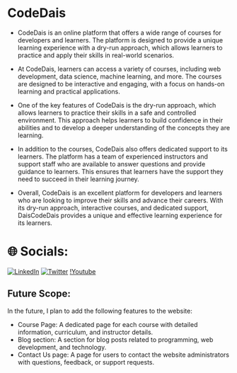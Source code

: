 # CodeDais
- CodeDais is an online platform that offers a wide range of courses for developers and learners. The platform is designed to provide a unique learning experience with a dry-run approach, which allows learners to practice and apply their skills in real-world scenarios.

- At CodeDais, learners can access a variety of courses, including web development, data science, machine learning, and more. The courses are designed to be interactive and engaging, with a focus on hands-on learning and practical applications.

- One of the key features of CodeDais is the dry-run approach, which allows learners to practice their skills in a safe and controlled environment. This approach helps learners to build confidence in their abilities and to develop a deeper understanding of the concepts they are learning.

- In addition to the courses, CodeDais also offers dedicated support to its learners. The platform has a team of experienced instructors and support staff who are available to answer questions and provide guidance to learners. This ensures that learners have the support they need to succeed in their learning journey.

- Overall, CodeDais is an excellent platform for developers and learners who are looking to improve their skills and advance their careers. With its dry-run approach, interactive courses, and dedicated support, DaisCodeDais provides a unique and effective learning experience for its learners.


# 🌐 Socials:
[![LinkedIn](https://img.shields.io/badge/LinkedIn-%230077B5.svg?logo=linkedin&logoColor=white)](https://www.linkedin.com/search/results/all/?fetchDeterministicClustersOnly=true&heroEntityKey=urn%3Ali%3Afsd_profile%3AACoAAB6KIwkBIZEWiYOSpOJhl0AYmI6g4jFGjzk&keywords=surendra%20kumar%20panda&origin=RICH_QUERY_TYPEAHEAD_HISTORY&position=0&searchId=bb43f274-77f3-4bdc-9516-b20c16eb07a5&sid=%3AKO&spellCorrectionEnabled=true) 
[![Twitter](https://img.shields.io/badge/Twitter-%231DA1F2.svg?logo=Twitter&logoColor=white)](https://twitter.com/pandapritirekha) 
[!Youtube]([Youtube](https://www.youtube.com/@codedais))



<h2>Future Scope:</h2>
<p>In the future, I plan to add the following features to the website:</p>
<ul>
    <li>Course Page: A dedicated page for each course with detailed information, curriculum, and instructor details.</li>
    <li>Blog section: A section for blog posts related to programming, web development, and technology.</li>
    <li>Contact Us page: A page for users to contact the website administrators with questions, feedback, or support requests.</li>
</ul>